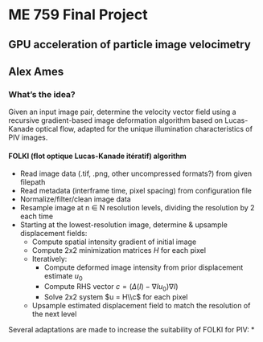 # ME 759 Final Project
## GPU acceleration of particle image velocimetry
## Alex Ames
### What’s the idea?
Given an input image pair, determine the velocity vector field using a recursive
gradient-based image deformation algorithm based on Lucas-Kanade optical flow,
adapted for the unique illumination characteristics of PIV images.
#### FOLKI (flot optique Lucas-Kanade itératif) algorithm
* Read image data (.tif, .png, other uncompressed formats?) from given filepath
* Read metadata (interframe time, pixel spacing) from configuration file
* Normalize/filter/clean image data
* Resample image at n ∈ N resolution levels, dividing the resolution by 2 each time
* Starting at the lowest-resolution image, determine & upsample displacement fields:
  * Compute spatial intensity gradient of initial image
  * Compute 2x2 minimization matrices $H$ for each pixel
  * Iteratively:
    * Compute deformed image intensity from prior displacement estimate $u_0$
    * Compute RHS vector $c = (\Delta (I) - \nabla I u_0) \nabla I)$
    * Solve 2x2 system $u = H\\c$ for each pixel
  * Upsample estimated displacement field to match the resolution of the next level

Several adaptations are made to increase the suitability of FOLKI for PIV:
* 
